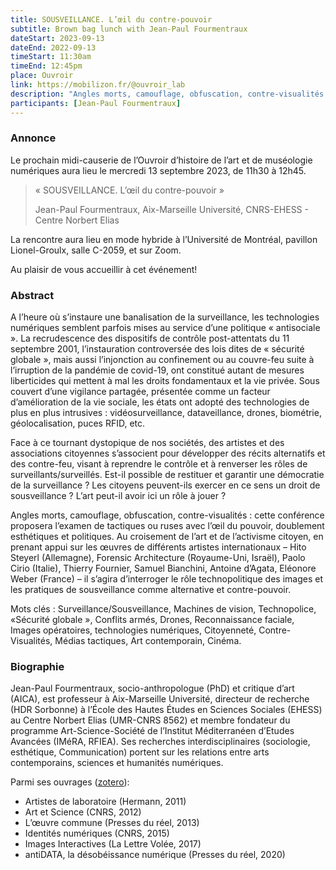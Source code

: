```yaml
---
title: SOUSVEILLANCE. L’œil du contre-pouvoir
subtitle: Brown bag lunch with Jean-Paul Fourmentraux
dateStart: 2023-09-13 
dateEnd: 2022-09-13 
timeStart: 11:30am
timeEnd: 12:45pm
place: Ouvroir
link: https://mobilizon.fr/@ouvroir_lab
description: "Angles morts, camouflage, obfuscation, contre-visualités : cette conférence proposera l’examen de tactiques ou ruses avec l’œil du pouvoir, doublement esthétiques et politiques."
participants: [Jean-Paul Fourmentraux]
---
```


### Annonce

Le prochain midi-causerie de l’Ouvroir d’histoire de l’art et de muséologie numériques aura lieu le mercredi 13 septembre 2023, de 11h30 à 12h45. <!-- horaire à valider-->

> « SOUSVEILLANCE. L’œil du contre-pouvoir »
>
> Jean-Paul Fourmentraux, Aix-Marseille Université, CNRS-EHESS - Centre Norbert Elias

La rencontre aura lieu en mode hybride à l’Université de Montréal, pavillon Lionel-Groulx, salle C-2059, et sur Zoom.

Au plaisir de vous accueillir à cet événement!

### Abstract

A l’heure où s’instaure une banalisation de la surveillance, les technologies numériques semblent parfois mises au service d’une politique « antisociale ». La recrudescence des dispositifs de contrôle post-attentats du 11 septembre 2001, l’instauration controversée des lois dites de « sécurité globale », mais aussi l’injonction au confinement ou au couvre-feu suite à l’irruption de la pandémie de covid-19, ont constitué autant de mesures liberticides qui mettent à mal les droits fondamentaux et la vie privée. Sous couvert d’une vigilance partagée, présentée comme un facteur d’amélioration de la vie sociale, les états ont adopté des technologies de plus en plus intrusives : vidéosurveillance, dataveillance, drones, biométrie, géolocalisation, puces RFID, etc. 

Face à ce tournant dystopique de nos sociétés, des artistes et des associations citoyennes s’associent pour développer des récits alternatifs et des contre-feu, visant à reprendre le contrôle et à renverser les rôles de surveillants/surveillés. Est-il possible de restituer et garantir une démocratie de la surveillance ? Les citoyens peuvent-ils exercer en ce sens un droit de sousveillance ? L’art peut-il avoir ici un rôle à jouer ?

Angles morts, camouflage, obfuscation, contre-visualités : cette conférence proposera l’examen de tactiques ou ruses avec l’œil du pouvoir, doublement esthétiques et politiques. Au croisement de l’art et de l’activisme citoyen, en prenant appui sur les œuvres de différents artistes internationaux – Hito Steyerl (Allemagne), Forensic Architecture (Royaume-Uni, Israël), Paolo Cirio (Italie), Thierry Fournier, Samuel Bianchini, Antoine d’Agata, Eléonore Weber (France) – il s’agira d’interroger le rôle technopolitique des images et les pratiques de sousveillance comme alternative et contre-pouvoir.

Mots clés : Surveillance/Sousveillance, Machines de vision, Technopolice, «Sécurité globale », Conflits armés, Drones, Reconnaissance faciale, Images opératoires, technologies numériques, Citoyenneté, Contre-Visualités, Médias tactiques, Art contemporain, Cinéma. 

### Biographie

Jean-Paul Fourmentraux, socio-anthropologue (PhD) et critique d’art (AICA), est professeur à Aix-Marseille Université, directeur de recherche (HDR Sorbonne) à l’École des Hautes Études en Sciences Sociales (EHESS) au Centre Norbert Elias (UMR-CNRS 8562) et membre fondateur du programme Art-Science-Société de l’Institut Méditerranéen d’Etudes Avancées (IMéRA, RFIEA). Ses recherches interdisciplinaires (sociologie, esthétique, Communication) portent sur les relations entre arts contemporains, sciences et humanités numériques.

Parmi ses ouvrages ([zotero](https://www.zotero.org/groups/5040183/ouvroir-lectures/collections/SNGVQZIQ)): 

- Artistes de laboratoire (Hermann, 2011)
- Art et Science (CNRS, 2012)
- L’œuvre commune (Presses du réel, 2013)
- Identités numériques (CNRS, 2015)
- Images Interactives (La Lettre Volée, 2017)
- antiDATA, la désobéissance numérique (Presses du réel, 2020)
